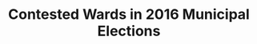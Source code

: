 ---
name: wards
title:  Contested Wards in 2016 Municipal Elections
external-url: /img/resources/contested_wards.pdf
source-url: https://github.com/OpenUpSA/battlewards
image: wards.png
summary: "Built in 2012, this post maps out the wards that were expected to be contested in the 2016 municipal elections"
---